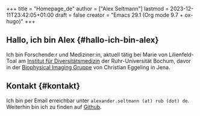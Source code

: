 +++
title = "Homepage_de"
author = ["Alex Seltmann"]
lastmod = 2023-12-11T23:42:05+01:00
draft = false
creator = "Emacs 29.1 (Org mode 9.7 + ox-hugo)"
+++

## Hallo, ich bin Alex {#hallo-ich-bin-alex}

Ich bin Forschende:r und Mediziner:in, aktuell tätig bei Marie von
Lilienfeld-Toal am [Institut für Diversitätsmedizin](https://news.rub.de/leute/2023-07-07-medizin-willst-du-mich-behandeln-musst-du-wissen-wer-ich-bin) der Ruhr-Universität Bochum,
davor in der [Biophysical Imaging Gruppe](http://www.biophysical-imaging.com) von Christian Eggeling in Jena.


## Kontakt {#kontakt}

Ich bin per Email erreichbar unter `alexander.seltmann (at) rub
(dot) de`. Weiterhin bin ich zu finden auf [Github](https://github.com/aseltmann).
